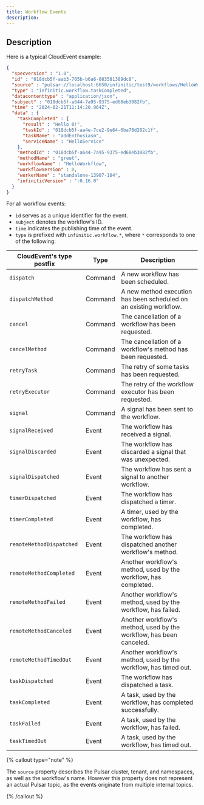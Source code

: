 ```yaml
---
title: Workflow Events
description:
---
```


## Description

Here is a typical CloudEvent example:

```json
{
  "specversion" : "1.0",
  "id" : "018dcb5f-aab3-705b-b6a6-083581389dc8",
  "source" : "pulsar://localhost:6650/infinitic/test9/workflows/HelloWorkflow",
  "type" : "infinitic.workflow.taskCompleted",
  "datacontenttype" : "application/json",
  "subject" : "018dcb5f-a644-7a95-9375-ed68eb3082fb",
  "time" : "2024-02-21T11:14:20.964Z",
  "data" : {
    "taskCompleted" : {
      "result" : "Hello 0!",
      "taskId" : "018dcb5f-aa4e-7ce2-9e64-6ba78d282c1f",
      "taskName" : "addEnthusiasm",
      "serviceName" : "HelloService"
    },
    "methodId" : "018dcb5f-a644-7a95-9375-ed68eb3082fb",
    "methodName" : "greet",
    "workflowName" : "HelloWorkflow",
    "workflowVersion" : 0,
    "workerName" : "standalone-13907-104",
    "infiniticVersion" : ":0.16.0"
  }
}
```

For all workflow events:

- `id` serves as a unique identifier for the event.
- `subject` denotes the workflow's ID.
- `time` indicates the publishing time of the event.
- `type` is prefixed with `infinitic.workflow.*`, where `*` corresponds to one of the following:

| CloudEvent's type postfix    | Type  | Description                                                                                        |
| --------------------- | ------- | -------------------------------------------------------------------------------------------------- |
| `dispatch`               | Command | A new workflow has been scheduled.             |
| `dispatchMethod`         | Command | A new method execution has been scheduled on an existing workflow.    |
| `cancel`                 | Command | The cancellation of a workflow has been requested.      |
| `cancelMethod`           | Command | The cancellation of a workflow's method has been requested.   |
| `retryTask`              | Command | The retry of some tasks has been requested.          |
| `retryExecutor`          | Command | The retry of the workflow executor has been requested.      |
| `signal`                 | Command | A signal has been sent to the workflow.          |
| `signalReceived`         | Event   | The workflow has received a signal.       |
| `signalDiscarded`        | Event   | The workflow has discarded a signal that was unexpected.     |
| `signalDispatched`       | Event   | The workflow has sent a signal to another workflow.     |
| `timerDispatched`        | Event   | The workflow has dispatched a timer.       |
| `timerCompleted`         | Event   | A timer, used by the workflow, has completed.     |
| `remoteMethodDispatched` | Event   | The workflow has dispatched another workflow's method. |
| `remoteMethodCompleted`  | Event   | Another workflow's method, used by the workflow, has completed.    |
| `remoteMethodFailed`     | Event   | Another workflow's method, used by the workflow, has failed.   |
| `remoteMethodCanceled`   | Event   | Another workflow's method, used by the workflow, has been canceled.     |
| `remoteMethodTimedOut`   | Event   | Another workflow's method, used by the workflow, has timed out.      |
| `taskDispatched`         | Event   | The workflow has dispatched a task.               |
| `taskCompleted`          | Event   | A task, used by the workflow, has completed successfully.   |
| `taskFailed`             | Event   | A task, used by the workflow, has failed.       |
| `taskTimedOut`           | Event   | A task, used by the workflow, has timed out.        |

{% callout type="note"  %}

The `source` property describes the Pulsar cluster, tenant, and namespaces, as well as the workflow's name. However this property does not represent an actual Pulsar topic, as the events originate from multiple internal topics.

{% /callout  %}